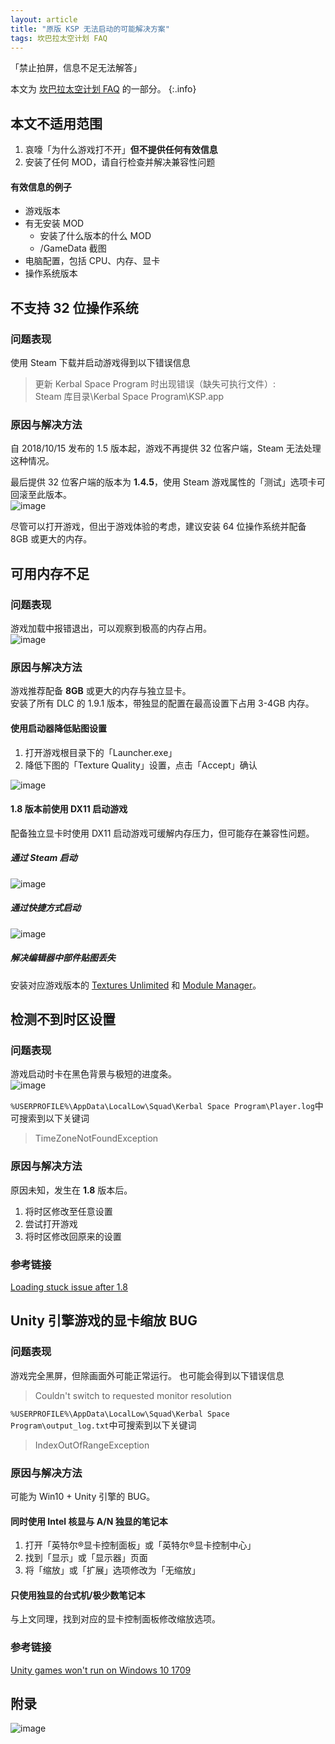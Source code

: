 ```yaml
---
layout: article
title: "原版 KSP 无法启动的可能解决方案"
tags: 坎巴拉太空计划 FAQ
---
```

「禁止拍屏，信息不足无法解答」
<!--more-->

本文为 [坎巴拉太空计划 FAQ]() 的一部分。
{:.info}

## 本文不适用范围
1. 哀嚎「为什么游戏打不开」**但不提供任何有效信息**
2. 安装了任何 MOD，请自行检查并解决兼容性问题
#### 有效信息的例子
- 游戏版本
- 有无安装 MOD
  - 安装了什么版本的什么 MOD
  - /GameData 截图
- 电脑配置，包括 CPU、内存、显卡
- 操作系统版本

## 不支持 32 位操作系统
### 问题表现
使用 Steam 下载并启动游戏得到以下错误信息
> 更新 Kerbal Space Program 时出现错误（缺失可执行文件）:  
> Steam 库目录\Kerbal Space Program\KSP.app

### 原因与解决方法
自 2018/10/15 发布的 1.5 版本起，游戏不再提供 32 位客户端，Steam 无法处理这种情况。

最后提供 32 位客户端的版本为 **1.4.5**，使用 Steam 游戏属性的「测试」选项卡可回滚至此版本。  
![image](/images/ksp-stuck-fix-01.webp)

尽管可以打开游戏，但出于游戏体验的考虑，建议安装 64 位操作系统并配备 8GB 或更大的内存。

## 可用内存不足
### 问题表现
游戏加载中报错退出，可以观察到极高的内存占用。  
![image](/images/ksp-stuck-fix-02.webp)

### 原因与解决方法
游戏推荐配备 **8GB** 或更大的内存与独立显卡。  
安装了所有 DLC 的 1.9.1 版本，带独显的配置在最高设置下占用 3-4GB 内存。
#### 使用启动器降低贴图设置
1. 打开游戏根目录下的「Launcher.exe」
2. 降低下图的「Texture Quality」设置，点击「Accept」确认

![image](/images/ksp-stuck-fix-03.webp)

#### 1.8 版本前使用 DX11 启动游戏
配备独立显卡时使用 DX11 启动游戏可缓解内存压力，但可能存在兼容性问题。
##### 通过 Steam 启动
![image](/images/ksp-stuck-fix-04.webp)

##### 通过快捷方式启动
![image](/images/ksp-stuck-fix-05.webp)

##### 解决编辑器中部件贴图丢失
安装对应游戏版本的 [Textures Unlimited](https://forum.kerbalspaceprogram.com/index.php?/topic/167450-TU) 和 [Module Manager](https://forum.kerbalspaceprogram.com/index.php?/topic/50533-MM)。

## 检测不到时区设置
### 问题表现
游戏启动时卡在黑色背景与极短的进度条。  
![image](/images/ksp-stuck-fix-06.webp)

`%USERPROFILE%\AppData\LocalLow\Squad\Kerbal Space Program\Player.log`中可搜索到以下关键词
> TimeZoneNotFoundException

### 原因与解决方法
原因未知，发生在 **1.8** 版本后。
1. 将时区修改至任意设置
2. 尝试打开游戏
3. 将时区修改回原来的设置

### 参考链接
[Loading stuck issue after 1.8](https://forum.kerbalspaceprogram.com/index.php?/topic/190110-d)

## Unity 引擎游戏的显卡缩放 BUG
### 问题表现
游戏完全黑屏，但除画面外可能正常运行。
也可能会得到以下错误信息
> Couldn't switch to requested monitor resolution

`%USERPROFILE%\AppData\LocalLow\Squad\Kerbal Space Program\output_log.txt`中可搜索到以下关键词
> IndexOutOfRangeException

### 原因与解决方法
可能为 Win10 + Unity 引擎的 BUG。
#### 同时使用 Intel 核显与 A/N 独显的笔记本
1. 打开「英特尔®显卡控制面板」或「英特尔®显卡控制中心」
2. 找到「显示」或「显示器」页面
3. 将「缩放」或「扩展」选项修改为「无缩放」

#### 只使用独显的台式机/极少数笔记本
与上文同理，找到对应的显卡控制面板修改缩放选项。

### 参考链接
[Unity games won't run on Windows 10 1709](https://steamcommunity.com/discussions/forum/1/1480982971174752598)

## 附录
![image](/images/ksp-stuck-fix-07.webp)
